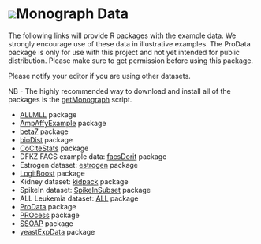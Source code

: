 # ![](/images/icons/help.gif)Monograph Data #

The following links will provide R packages with the example data. We
strongly encourage use of these data in illustrative examples. The ProData
package is only for use with this project and not yet intended for public
distribution. Please make sure to get permission before using this
package.

Please notify your editor if you are using other datasets.

NB - The highly recommended way to download and install all of the
packages is the [getMonograph](../getmono/) script.

* [ALLMLL](/packages/2.0/data/experiment/html/ALLMLL.html)
  package
* [AmpAffyExample](/packages/2.0/data/experiment/html/AmpAffyExample.html)
  package
* [beta7](/packages/2.0/data/experiment/html/beta7.html)
  package
* [bioDist](/packages/2.0/bioc/html/bioDist.html) package
* [CoCiteStats](/packages/2.0/bioc/html/CoCiteStats.html)
  package
* DFKZ FACS example data:
  [facsDorit](/packages/2.0/data/experiment/html/facsDorit.html)
  package
* Estrogen dataset:
  [estrogen](/packages/2.0/data/experiment/html/estrogen.html)
  package
* [LogitBoost](/packages/2.0/extra/html/LogitBoost.html)
  package
* Kidney dataset:
  [kidpack](/packages/2.0/data/experiment/html/kidpack.html)
  package
* SpikeIn dataset:
  [SpikeInSubset](/packages/2.0/data/experiment/html/SpikeInSubset.html)
  package
* ALL Leukemia dataset:
  [ALL](/packages/2.0/data/experiment/html/ALL.html)
  package
* [ProData](/packages/2.0/data/experiment/html/ProData.html)
  package
* [PROcess](/packages/2.0/bioc/html/PROcess.html) package
* [SSOAP](/packages/2.0/extra/html/SSOAP.html) package
* [yeastExpData](/packages/2.0/data/experiment/html/yeastExpData.html)
  package
